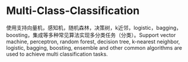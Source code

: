 # Multi-Class-Classification
使用支持向量机，感知机，随机森林，决策树，k近邻，logistic，bagging，boosting，集成等多种常见算法实现多分类任务（分类）。Support vector machine, perceptron, random forest, decision tree, k-nearest neighbor, logistic, bagging, boosting, ensemble and other common algorithms are used to achieve multi classification tasks.
